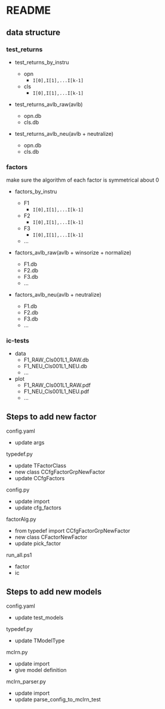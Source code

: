 # README

## data structure

### test_returns

+ test_returns_by_instru
    + opn
        + `I[0],I[1],...I[k-1]`
    + cls
        + `I[0],I[1],...I[k-1]`

+ test_returns_avlb_raw(avlb)
    + opn.db
    + cls.db

+ test_returns_avlb_neu(avlb + neutralize)
    + opn.db
    + cls.db

### factors

make sure the algorithm of each factor is symmetrical about 0

+ factors_by_instru
    + F1
        + `I[0],I[1],...I[k-1]`
    + F2
        + `I[0],I[1],...I[k-1]`
    + F3
        + `I[0],I[1],...I[k-1]`
    + ...

+ factors_avlb_raw(avlb + winsorize + normalize)
    + F1.db
    + F2.db
    + F3.db
    + ...

+ factors_avlb_neu(avlb + neutralize)
    + F1.db
    + F2.db
    + F3.db
    + ...

### ic-tests

+ data
    + F1_RAW_Cls001L1_RAW.db
    + F1_NEU_Cls001L1_NEU.db
    + ...
+ plot
    + F1_RAW_Cls001L1_RAW.pdf
    + F1_NEU_Cls001L1_NEU.pdf
    + ...

## Steps to add new factor

config.yaml

+ update args

typedef.py

+ update TFactorClass
+ new class CCfgFactorGrpNewFactor
+ update CCfgFactors

config.py

+ update import
+ update cfg_factors

factorAlg.py

+ from typedef import CCfgFactorGrpNewFactor
+ new class CFactorNewFactor
+ update pick_factor

run_all.ps1
+ factor
+ ic

## Steps to add new models

config.yaml

+ update test_models

typedef.py

+ update TModelType

mclrn.py

+ update import
+ give model definition

mclrn_parser.py

+ update import
+ update parse_config_to_mclrn_test
